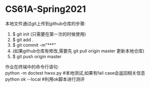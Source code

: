 # CS61A-Spring2021

本地文件通过git上传到github仓库的步骤:
1. $ git init (只需要在第一次的时候使用)
2. $ git add .
3. $ git commit -m"***"
4. (如果github仓库有修改,需要先 git pull origin master 更新本地仓库)
5. $ git push origin master


作业在终端中的命令行语句:  
python -m doctest hwxx.py #本地测试,如果有fail case会返回相关信息  
python ok --local #利用ok脚本进行测评  

